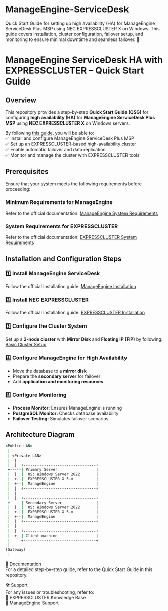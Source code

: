 # ManageEngine-ServiceDesk
Quick Start Guide for setting up high availability (HA) for ManageEngine ServiceDesk Plus MSP using NEC EXPRESSCLUSTER X on Windows. This guide covers installation, cluster configuration, failover setup, and monitoring to ensure minimal downtime and seamless failover. 🚀

# ManageEngine ServiceDesk HA with EXPRESSCLUSTER – Quick Start Guide

## Overview  
This repository provides a step-by-step **Quick Start Guide (QSG)** for configuring **high availability (HA)** for **ManageEngine ServiceDesk Plus MSP** using **NEC EXPRESSCLUSTER X** on Windows servers.  

By following [this guide](ManageEngine%20with%20EXPRESSCLUSTER%20X-HA.md), you will be able to:    
✅ Install and configure ManageEngine ServiceDesk Plus MSP  
✅ Set up an EXPRESSCLUSTER-based high-availability cluster  
✅ Enable automatic failover and data replication  
✅ Monitor and manage the cluster with EXPRESSCLUSTER tools  

## Prerequisites  
Ensure that your system meets the following requirements before proceeding:  

### Minimum Requirements for ManageEngine  
Refer to the official documentation: [ManageEngine System Requirements](https://help.servicedeskplus.com/installing-servicedesk-plus#)  

### System Requirements for EXPRESSCLUSTER  
Refer to the official documentation: [EXPRESSCLUSTER System Requirements](https://www.nec.com/en/global/prod/expresscluster/en/sysreq/os_win.html)  

## Installation and Configuration Steps  

### 1️⃣ Install ManageEngine ServiceDesk  
Follow the official installation guide: [ManageEngine Installation](https://help.servicedeskplus.com/installing-servicedesk-plus#)  

### 2️⃣ Install NEC EXPRESSCLUSTER  
Follow the official installation guide: [EXPRESSCLUSTER Installation](https://docs.nec.co.jp/software/clustering/expresscluster_x/x52/ecx_x52_windows_en/W52_IG_EN/W_IG.html#installing-expresscluster)  

### 3️⃣ Configure the Cluster System  
Set up a **2-node cluster** with **Mirror Disk** and **Floating IP (FIP)** by following:  
[Basic Cluster Setup](https://github.com/EXPRESSCLUSTER/BasicCluster/blob/master/X41/Win/2nodesMirror.md)  

### 4️⃣ Configure ManageEngine for High Availability  
- Move the database to a **mirror disk**  
- Prepare the **secondary server** for failover  
- Add **application and monitoring resources**  

### 5️⃣ Configure Monitoring  
- **Process Monitor:** Ensures ManageEngine is running  
- **PostgreSQL Monitor:** Checks database availability  
- **Failover Testing:** Simulates failover scenarios  

## Architecture Diagram  

```bat
<Public LAN>
 |
 | <Private LAN>
 |  |
 |  |  +--------------------------------+
 +-----| Primary Server                 |
 |  |  |  OS: Windows Server 2022       |
 |  +--|  EXPRESSCLUSTER X 5.x          |
 |  +--|  ManageEngine                  |
 |  |  +--------------------------------+
 |  |
 |  |  +--------------------------------+
 +-----| Secondary Server               |
 |  |  |  OS: Windows Server 2022       |
 |  +--|  EXPRESSCLUSTER X 5.x          |
 |  +--|  ManageEngine                  |
 |  |  +--------------------------------+
 |  |
 |  |  +--------------------------------+
 |  +--| Client machine                 |
 |     +--------------------------------+
 |
[Gateway]
 :
```

📖 Documentation  
For a detailed step-by-step guide, refer to the Quick Start Guide in this repository.

🛠 Support  
For any issues or troubleshooting, refer to:  
🔹 EXPRESSCLUSTER Knowledge Base  
🔹 ManageEngine Support
